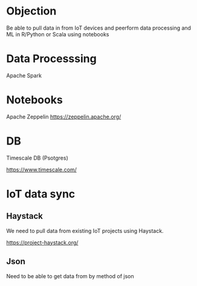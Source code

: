
# Objection 

Be able to pull data in from IoT devices and peerform data processing and ML in R/Python or Scala using notebooks


# Data Processsing 

Apache Spark


# Notebooks
Apache Zeppelin
https://zeppelin.apache.org/


# DB

Timescale DB (Psotgres)

https://www.timescale.com/


# IoT data sync

## Haystack
We need to pull data from existing IoT projects using Haystack.

https://project-haystack.org/


## Json
Need to be able to get data from by method of json



